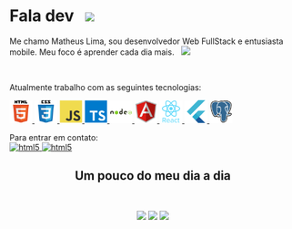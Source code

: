 <h1>Fala dev &nbsp; <img src="https://github.com/TheDudeThatCode/TheDudeThatCode/blob/master/Assets/Developer.gif" width="29px">  </h1>

<p align="left">
   Me chamo Matheus Lima, sou desenvolvedor Web FullStack e entusiasta mobile. Meu foco é aprender cada dia mais. &nbsp; <img src="https://github.com/TheDudeThatCode/TheDudeThatCode/blob/master/Assets/Rocket.gif" width="29px">  

</p>
<br />
<p align="left">Atualmente trabalho com as seguintes tecnologias:</p>
<p align="left">
   <a href="https://www.w3.org/html/" target="_blank"> <img src="https://raw.githubusercontent.com/devicons/devicon/master/icons/html5/html5-original-wordmark.svg" alt="html5" width="40" height="40"/> </a>
    <a href="https://www.w3schools.com/css/" target="_blank"> <img src="https://raw.githubusercontent.com/devicons/devicon/master/icons/css3/css3-original-wordmark.svg" alt="css3" width="40" height="40"/> </a>
<a href="https://developer.mozilla.org/en-US/docs/Web/JavaScript" target="_blank"> <img src="https://raw.githubusercontent.com/devicons/devicon/master/icons/javascript/javascript-original.svg" alt="javascript" width="40" height="40"/> </a>
  <a href="https://www.typescriptlang.org/" target="_blank"> <img src="https://github.com/devicons/devicon/blob/master/icons/typescript/typescript-original.svg" alt="typescript" width="40" height="40"/> </a>
  <a href="https://nodejs.org" target="_blank"> <img src="https://raw.githubusercontent.com/devicons/devicon/master/icons/nodejs/nodejs-original-wordmark.svg" alt="nodejs" width="40" height="40"/> </a>
<a href="https://angular.io/" target="_blank"> <img src="https://github.com/devicons/devicon/blob/master/icons/angularjs/angularjs-original.svg" alt="angular" width="40" height="40"/> </a>
<a href="https://reactjs.org/" target="_blank"> <img src="https://raw.githubusercontent.com/devicons/devicon/master/icons/react/react-original-wordmark.svg" alt="react" width="40" height="40"/> </a>
  <a href="https://flutter.dev/" target="_blank"> <img src="https://github.com/devicons/devicon/blob/master/icons/flutter/flutter-original.svg" alt="flutter" width="40" height="40"/> </a>
  <a href="https://www.postgresql.org/" target="_blank"> <img src="https://github.com/devicons/devicon/blob/master/icons/postgresql/postgresql-original.svg" alt="postgresql" width="40" height="40"/> </a>
</p>

Para entrar em contato:
<br />
 <a href="https://www.linkedin.com/in/matheus-lima-9344a7140/" target="_blank"> <img src="https://github.com/TheDudeThatCode/TheDudeThatCode/blob/master/Assets/Linkedin.svg" alt="html5" width="40" height="40"/> </a>
  <a href="https://www.instagram.com/_itheu/" target="_blank"> <img src="https://github.com/TheDudeThatCode/TheDudeThatCode/blob/master/Assets/Instagram.svg" alt="html5" width="40" height="40"/> </a>

<h2 align="center">Um pouco do meu dia a dia</h2>
<br />

<p align="center">
   <img src ="https://github-readme-stats.vercel.app/api?username=devmlima&show_icons=true&count_private=true&theme=darcula&hide_border=true&hide=issues,contribs&bg_color=00000000">
  <img src ="https://github-readme-stats.vercel.app/api/top-langs/?username=devmlima&layout=compact&hide_border=true&theme=darcula&bg_color=00000000&langs_count=6&hide=jupyter%20notebook,tex,css,php">
  <img src ="https://github-readme-streak-stats.herokuapp.com?user=devmlima&theme=darcula&hide_border=true&background=FFFFFF00">
  <br>
  <br>
</p>
 
